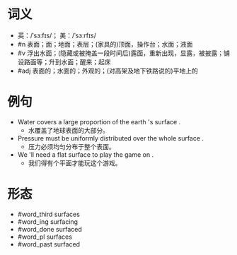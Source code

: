 # 词义
- 英：/ˈsɜːfɪs/； 美：/ˈsɜːrfɪs/
- #n 表面；面；地面；表层；(家具的)顶面，操作台；水面；液面
- #v 浮出水面；(隐藏或被掩盖一段时间后)露面，重新出现，显露，被披露；铺设路面等；升到水面；醒来；起床
- #adj 表面的；水面的；外观的；(对高架及地下铁路说的)平地上的
# 例句
- Water covers a large proportion of the earth 's surface .
	- 水覆盖了地球表面的大部分。
- Pressure must be uniformly distributed over the whole surface .
	- 压力必须均匀分布于整个表面。
- We 'll need a flat surface to play the game on .
	- 我们得有个平面才能玩这个游戏。
# 形态
- #word_third surfaces
- #word_ing surfacing
- #word_done surfaced
- #word_pl surfaces
- #word_past surfaced
